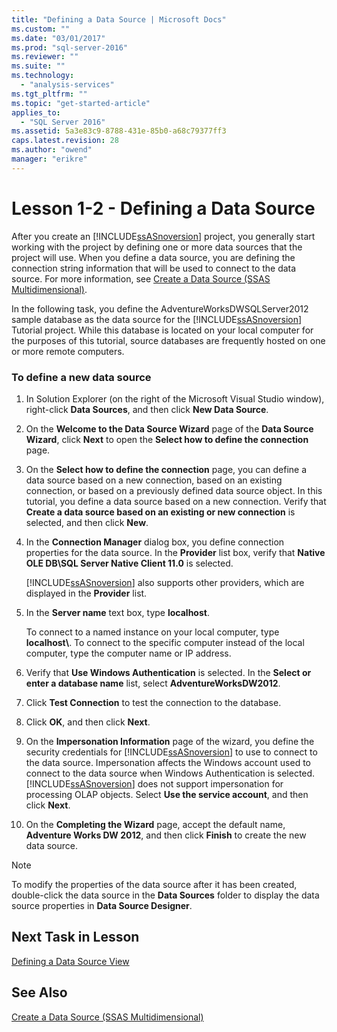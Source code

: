 ```yaml
---
title: "Defining a Data Source | Microsoft Docs"
ms.custom: ""
ms.date: "03/01/2017"
ms.prod: "sql-server-2016"
ms.reviewer: ""
ms.suite: ""
ms.technology: 
  - "analysis-services"
ms.tgt_pltfrm: ""
ms.topic: "get-started-article"
applies_to: 
  - "SQL Server 2016"
ms.assetid: 5a3e83c9-8788-431e-85b0-a68c79377ff3
caps.latest.revision: 28
ms.author: "owend"
manager: "erikre"
---
```

# Lesson 1-2 - Defining a Data Source
After you create an [!INCLUDE[ssASnoversion](../../analysis-services/includes/ssasnoversion-md.md)] project, you generally start working with the project by defining one or more data sources that the project will use. When you define a data source, you are defining the connection string information that will be used to connect to the data source. For more information, see [Create a Data Source &#40;SSAS Multidimensional&#41;](../../analysis-services/multidimensional-models/create-a-data-source-ssas-multidimensional.md).  
  
In the following task, you define the AdventureWorksDWSQLServer2012 sample database as the data source for the [!INCLUDE[ssASnoversion](../../analysis-services/includes/ssasnoversion-md.md)] Tutorial project. While this database is located on your local computer for the purposes of this tutorial, source databases are frequently hosted on one or more remote computers.  
  
### To define a new data source  
  
1.  In Solution Explorer (on the right of the Microsoft Visual Studio window), right-click **Data Sources**, and then click **New Data Source**.  
  
2.  On the **Welcome to the Data Source Wizard** page of the **Data Source Wizard**, click **Next** to open the **Select how to define the connection** page.  
  
3.  On the **Select how to define the connection** page, you can define a data source based on a new connection, based on an existing connection, or based on a previously defined data source object. In this tutorial, you define a data source based on a new connection. Verify that **Create a data source based on an existing or new connection** is selected, and then click **New**.  
  
4.  In the **Connection Manager** dialog box, you define connection properties for the data source. In the **Provider** list box, verify that **Native OLE DB\SQL Server Native Client 11.0** is selected.  
  
    [!INCLUDE[ssASnoversion](../../analysis-services/includes/ssasnoversion-md.md)] also supports other providers, which are displayed in the **Provider** list.  
  
5.  In the **Server name** text box, type **localhost**.  
  
    To connect to a named instance on your local computer, type **localhost\\<instance name>**. To connect to the specific computer instead of the local computer, type the computer name or IP address.  
  
6.  Verify that **Use Windows Authentication** is selected. In the **Select or enter a database name** list, select **AdventureWorksDW2012**.  
  
7.  Click **Test Connection** to test the connection to the database.  
  
8.  Click **OK**, and then click **Next**.  
  
9. On the **Impersonation Information** page of the wizard, you define the security credentials for [!INCLUDE[ssASnoversion](../../analysis-services/includes/ssasnoversion-md.md)] to use to connect to the data source. Impersonation affects the Windows account used to connect to the data source when Windows Authentication is selected. [!INCLUDE[ssASnoversion](../../analysis-services/includes/ssasnoversion-md.md)] does not support impersonation for processing OLAP objects. Select **Use the service account**, and then click **Next**.  
  
10. On the **Completing the Wizard** page, accept the default name, **Adventure Works DW 2012**, and then click **Finish** to create the new data source.  
  
> [!NOTE]  
> To modify the properties of the data source after it has been created, double-click the data source in the **Data Sources** folder to display the data source properties in **Data Source Designer**.  
  
## Next Task in Lesson  
[Defining a Data Source View](../../analysis-services/tutorials/lesson-1-3-defining-a-data-source-view.md)  
  
## See Also  
[Create a Data Source &#40;SSAS Multidimensional&#41;](../../analysis-services/multidimensional-models/create-a-data-source-ssas-multidimensional.md)  
  
